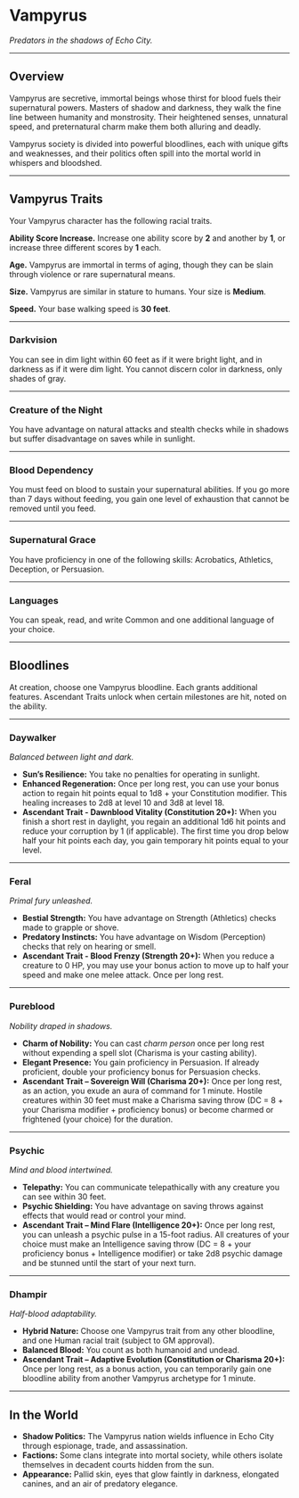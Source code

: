 # Vampyrus
*Predators in the shadows of Echo City.*

---

## Overview
Vampyrus are secretive, immortal beings whose thirst for blood fuels their supernatural powers. Masters of shadow and darkness, they walk the fine line between humanity and monstrosity. Their heightened senses, unnatural speed, and preternatural charm make them both alluring and deadly.

Vampyrus society is divided into powerful bloodlines, each with unique gifts and weaknesses, and their politics often spill into the mortal world in whispers and bloodshed.

---

## Vampyrus Traits
Your Vampyrus character has the following racial traits.

**Ability Score Increase.** Increase one ability score by **2** and another by **1**, or increase three different scores by **1** each.

**Age.** Vampyrus are immortal in terms of aging, though they can be slain through violence or rare supernatural means.

**Size.** Vampyrus are similar in stature to humans. Your size is **Medium**.

**Speed.** Your base walking speed is **30 feet**.

---

### **Darkvision**
You can see in dim light within 60 feet as if it were bright light, and in darkness as if it were dim light. You cannot discern color in darkness, only shades of gray.

---

### **Creature of the Night**
You have advantage on natural attacks and stealth checks while in shadows but suffer disadvantage on saves while in sunlight.

---

### **Blood Dependency**
You must feed on blood to sustain your supernatural abilities. If you go more than 7 days without feeding, you gain one level of exhaustion that cannot be removed until you feed.

---

### **Supernatural Grace**
You have proficiency in one of the following skills: Acrobatics, Athletics, Deception, or Persuasion.

---

### **Languages**
You can speak, read, and write Common and one additional language of your choice.

---

## Bloodlines
At creation, choose one Vampyrus bloodline. Each grants additional features. Ascendant Traits unlock when certain milestones are hit, noted on the ability.

---

### **Daywalker**
*Balanced between light and dark.*  
- **Sun’s Resilience:** You take no penalties for operating in sunlight.  
- **Enhanced Regeneration:** Once per long rest, you can use your bonus action to regain hit points equal to 1d8 + your Constitution modifier. This healing increases to 2d8 at level 10 and 3d8 at level 18.  
- **Ascendant Trait - Dawnblood Vitality (Constitution 20+):** When you finish a short rest in daylight, you regain an additional 1d6 hit points and reduce your corruption by 1 (if applicable). The first time you drop below half your hit points each day, you gain temporary hit points equal to your level.  

---

### **Feral**
*Primal fury unleashed.*  
- **Bestial Strength:** You have advantage on Strength (Athletics) checks made to grapple or shove.  
- **Predatory Instincts:** You have advantage on Wisdom (Perception) checks that rely on hearing or smell.  
- **Ascendant Trait - Blood Frenzy (Strength 20+):** When you reduce a creature to 0 HP, you may use your bonus action to move up to half your speed and make one melee attack. Once per long rest.  

---

### **Pureblood**
*Nobility draped in shadows.*  
- **Charm of Nobility:** You can cast *charm person* once per long rest without expending a spell slot (Charisma is your casting ability).  
- **Elegant Presence:** You gain proficiency in Persuasion. If already proficient, double your proficiency bonus for Persuasion checks.  
- **Ascendant Trait – Sovereign Will (Charisma 20+):** Once per long rest, as an action, you exude an aura of command for 1 minute. Hostile creatures within 30 feet must make a Charisma saving throw (DC = 8 + your Charisma modifier + proficiency bonus) or become charmed or frightened (your choice) for the duration.  

---

### **Psychic**
*Mind and blood intertwined.*  
- **Telepathy:** You can communicate telepathically with any creature you can see within 30 feet.  
- **Psychic Shielding:** You have advantage on saving throws against effects that would read or control your mind.  
- **Ascendant Trait – Mind Flare (Intelligence 20+):** Once per long rest, you can unleash a psychic pulse in a 15-foot radius. All creatures of your choice must make an Intelligence saving throw (DC = 8 + your proficiency bonus + Intelligence modifier) or take 2d8 psychic damage and be stunned until the start of your next turn.  

---

### **Dhampir**
*Half-blood adaptability.*  
- **Hybrid Nature:** Choose one Vampyrus trait from any other bloodline, and one Human racial trait (subject to GM approval).  
- **Balanced Blood:** You count as both humanoid and undead.  
- **Ascendant Trait – Adaptive Evolution (Constitution or Charisma 20+):** Once per long rest, as a bonus action, you can temporarily gain one bloodline ability from another Vampyrus archetype for 1 minute.

---

## In the World
- **Shadow Politics:** The Vampyrus nation wields influence in Echo City through espionage, trade, and assassination.  
- **Factions:** Some clans integrate into mortal society, while others isolate themselves in decadent courts hidden from the sun.  
- **Appearance:** Pallid skin, eyes that glow faintly in darkness, elongated canines, and an air of predatory elegance.
